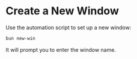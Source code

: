 # Create a New Window

Use the automation script to set up a new window:

```bash
bun new-win
```

It will prompt you to enter the window name.
